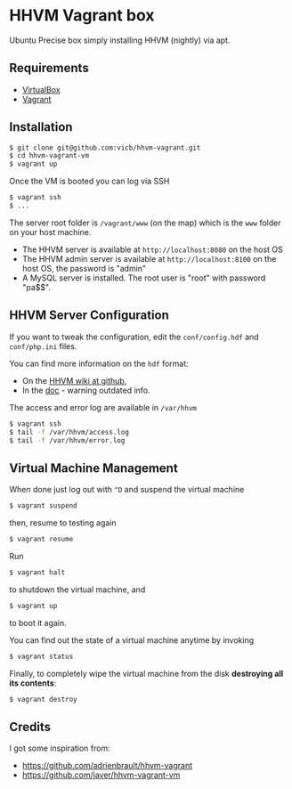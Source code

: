 HHVM Vagrant box
================

Ubuntu Precise box simply installing HHVM (nightly) via apt.

Requirements
------------

* [VirtualBox](https://www.virtualbox.org)
* [Vagrant](http://vagrantup.com)

Installation
------------

```bash
$ git clone git@github.com:vicb/hhvm-vagrant.git
$ cd hhvm-vagrant-vm
$ vagrant up
```

Once the VM is booted you can log via SSH

```bash
$ vagrant ssh
$ ...
```

The server root folder is `/vagrant/www` (on the map) which is the `www` folder
on your host machine.

- The HHVM server is available at `http://localhost:8080` on the host OS
- The HHVM admin server is available at `http://localhost:8100` on the host OS,
  the password is "admin"
- A MySQL server is installed. The root user is "root" with password "pa$$".

HHVM Server Configuration
-------------------------

If you want to tweak the configuration, edit the `conf/config.hdf` and
`conf/php.ini` files.

You can find more information on the `hdf` format:
- On the [HHVM wiki at github](https://github.com/facebook/hhvm/wiki/Runtime-options),
- In the [doc](https://github.com/facebook/hhvm/blob/master/hphp/doc/options.compiled) - warning outdated info.

The access and error log are available in `/var/hhvm`

```bash
$ vagrant ssh
$ tail -f /var/hhvm/access.log
$ tail -f /var/hhvm/error.log
```

Virtual Machine Management
--------------------------

When done just log out with `^D` and suspend the virtual machine

```bash
$ vagrant suspend
```

then, resume to testing again

```bash
$ vagrant resume
```

Run

```bash
$ vagrant halt
```

to shutdown the virtual machine, and

```bash
$ vagrant up
```

to boot it again.

You can find out the state of a virtual machine anytime by invoking

```bash
$ vagrant status
```

Finally, to completely wipe the virtual machine from the disk **destroying all
its contents**:

```bash
$ vagrant destroy
```

Credits
-------

I got some inspiration from:
- https://github.com/adrienbrault/hhvm-vagrant
- https://github.com/javer/hhvm-vagrant-vm
